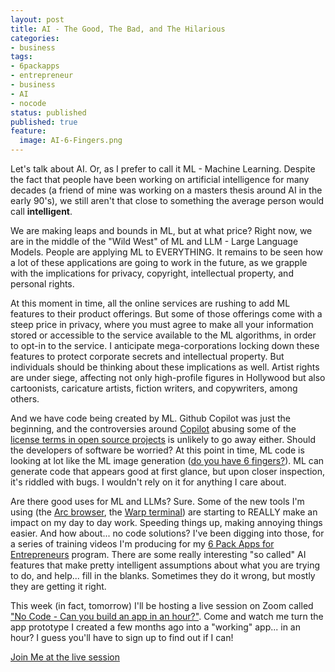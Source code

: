 ```yaml
---
layout: post
title: AI - The Good, The Bad, and The Hilarious
categories:
- business
tags:
- 6packapps
- entrepreneur
- business
- AI
- nocode
status: published
published: true
feature:
  image: AI-6-Fingers.png
---
```


Let's talk about AI. Or, as I prefer to call it ML - Machine Learning. Despite the fact that people have been working on artificial intelligence for many decades (a friend of mine was working on a masters thesis around AI in the early 90's), we still aren't that close to something the average person would call **intelligent**.

We are making leaps and bounds in ML, but at what price? Right now, we are in the middle of the "Wild West" of ML and LLM - Large Language Models. People are applying ML to EVERYTHING. It remains to be seen how a lot of these applications are going to work in the future, as we grapple with the implications for privacy, copyright, intellectual property, and personal rights.

At this moment in time, all the online services are rushing to add ML features to their product offerings. But some of those offerings come with a steep price in privacy, where you must agree to make all your information stored or accessible to the service available to the ML algorithms, in order to opt-in to the service. I anticipate mega-corporations locking down these features to protect corporate secrets and intellectual property. But individuals should be thinking about these implications as well. Artist rights are under siege, affecting not only high-profile figures in Hollywood but also cartoonists, caricature artists, fiction writers, and copywriters, among others.

And we have code being created by ML. Github Copilot was just the beginning, and the controversies around [Copilot](https://www.theregister.com/2023/06/09/github_copilot_lawsuit/) abusing some of the [license terms in open source projects](https://www.pixelstech.net/article/1682104779-GitHub-Copilot-may-generate-code-containing-GPL-code) is unlikely to go away either. Should the developers of software be worried? At this point in time, ML code is looking at lot like the ML image generation ([do you have 6 fingers?](https://www.buzzfeednews.com/article/pranavdixit/ai-generated-art-hands-fingers-messed-up)). ML can generate code that appears good at first glance, but upon closer inspection, it's riddled with bugs. I wouldn't rely on it for anything I care about.

Are there good uses for ML and LLMs? Sure. Some of the new tools I'm using (the [Arc browser](https://arc.net/gift/19e35387), the [Warp terminal](https://app.warp.dev/referral/LQZL4G)) are starting to REALLY make an impact on my day to day work. Speeding things up, making annoying things easier. And how about... no code solutions? I've been digging into those, for a series of training videos I'm producing for my [6 Pack Apps for Entrepreneurs](http://entrepreneur.6packapps.io/) program. There are some really interesting "so called" AI features that make pretty intelligent assumptions about what you are trying to do, and help... fill in the blanks. Sometimes they do it wrong, but mostly they are getting it right.

This week (in fact, tomorrow) I'll be hosting a live session on Zoom called ["No Code - Can you build an app in an hour?"](https://us02web.zoom.us/meeting/register/tZ0pduGgpjwsHdQk8HEGwT5B66KUB4zZc6xO). Come and watch me turn the app prototype I created a few months ago into a "working" app... in an hour? I guess you'll have to sign up to find out if I can!

<div class="row">
    <div class="col-lg-12 text-center">
        <a class="btn btn-xl" href="https://us02web.zoom.us/meeting/register/tZ0pduGgpjwsHdQk8HEGwT5B66KUB4zZc6xO" >Join Me at the live session</a>
    </div>
</div>

